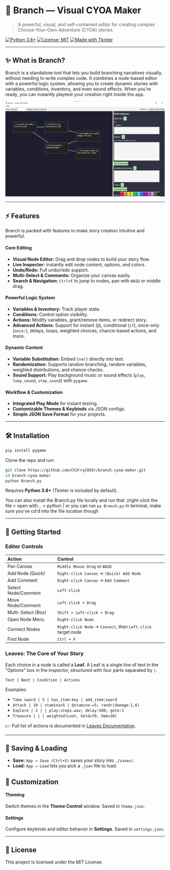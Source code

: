 # 🌿 Branch — Visual CYOA Maker

> A powerful, visual, and self-contained editor for creating complex Choose-Your-Own-Adventure (CYOA) stories.

[![Python 3.8+](https://img.shields.io/badge/python-3.8%2B-blue)](https://www.python.org/)
[![License: MIT](https://img.shields.io/badge/license-MIT-yellowgreen.svg)](LICENSE)
[![Made with Tkinter](https://img.shields.io/badge/made%20with-Tkinter-red)](https://docs.python.org/3/library/tkinter.html)

---

## ✨ What is Branch?

Branch is a standalone tool that lets you build branching narratives visually, without needing to write complex code. It combines a node-based editor with a powerful logic system, allowing you to create dynamic stories with variables, conditions, inventory, and even sound effects. When you're ready, you can instantly playtest your creation right inside the app.

<p align="center">
  <img src="Interface.png" alt="Editor Screenshot" width="800">
</p>

---

## ⚡ Features

Branch is packed with features to make story creation intuitive and powerful.

#### Core Editing
- **Visual Node Editor:** Drag and drop nodes to build your story flow.
- **Live Inspector:** Instantly edit node content, options, and colors.
- **Undo/Redo:** Full undo/redo support.
- **Multi-Select & Comments:** Organize your canvas easily.
- **Search & Navigation:** `Ctrl+F` to jump to nodes, pan with `WASD` or middle drag.

#### Powerful Logic System
- **Variables & Inventory:** Track player state.
- **Conditions:** Control option visibility.
- **Actions:** Modify variables, grant/remove items, or redirect story.
- **Advanced Actions:** Support for instant (`@`), conditional (`if`), once-only (`once:`), delays, loops, weighted choices, chance-based actions, and more.

#### Dynamic Content
- **Variable Substitution:** Embed `{var}` directly into text.
- **Randomization:** Supports random branching, random variables, weighted distributions, and chance checks.
- **Sound Support:** Play background music or sound effects (`play`, `loop_sound`, `stop_sound`) with `pygame`.

#### Workflow & Customization
- **Integrated Play Mode** for instant testing.
- **Customizable Themes & Keybinds** via JSON configs.
- **Simple JSON Save Format** for your projects.

---

## 🛠️ Installation

```bash
pip install pygame
```

Clone the repo and run:

```bash
git clone https://github.com/Ch3rryC0d3r/branch-cyoa-maker.git
cd branch-cyoa-maker
python Branch.py
```

Requires **Python 3.8+** (Tkinter is included by default).

You can also install the Branch.py file locally and run that. (right-click the file > open with... > python | or you can run ```py Branch.py``` in terminal, make sure you've cd'd into the file location though

---

## 🚀 Getting Started

### Editor Controls

| Action | Control |
| :--- | :--- |
| Pan Canvas | `Middle Mouse Drag` or `WASD` |
| Add Node (Quick) | `Right-click Canvas` → `(Quick) Add Node` |
| Add Comment | `Right-click Canvas` → `Add Comment` |
| Select Node/Comment | `Left-click` |
| Move Node/Comment | `Left-click + Drag` |
| Multi-Select (Box) | `Shift + Left-click + Drag` |
| Open Node Menu | `Right-click Node` |
| Connect Nodes | `Right-click Node` → `Connect`, then `Left-click` target node |
| Find Node | `Ctrl + F` |

### Leaves: The Core of Your Story

Each choice in a node is called a **Leaf**. A Leaf is a single line of text in the "Options" box in the inspector, structured with four parts separated by `|`.

```
Text | Next | Condition | Actions
```

Examples:
- `Take sword | 5 | has_item:key | add_item:sword`
- `Attack | 10 | stamina>5 | @stamina-=5; randr(damage:1,6)`
- `Explore | 2 | | play:steps.wav; delay:500; goto:3`
- `Treasure | | | weighted(Loot, Gold=70, Gem=30)`

👉 Full list of actions is documented in [Leaves Documentation](Leaves.html).

---

## 💾 Saving & Loading

- **Save:** `App → Save (Ctrl+S)` saves your story into `./saves/`.
- **Load:** `App → Load` lets you pick a `.json` file to load.

## 🎨 Customization

#### Theming
Switch themes in the **Theme Control** window. Saved in `theme.json`.

#### Settings
Configure keybinds and editor behavior in **Settings**. Saved in `settings.json`.

---

## 📜 License

This project is licensed under the MIT License.
